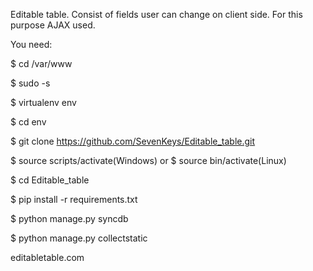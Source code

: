 Editable table. Consist of fields user can change on client side. For this purpose AJAX used.

You need:

$ cd /var/www

$ sudo -s

$ virtualenv env

$ cd env

$ git clone https://github.com/SevenKeys/Editable_table.git

$ source scripts/activate(Windows) or $ source bin/activate(Linux)

$ cd Editable_table

$ pip install -r requirements.txt

$ python manage.py syncdb

$ python manage.py collectstatic

editabletable.com
